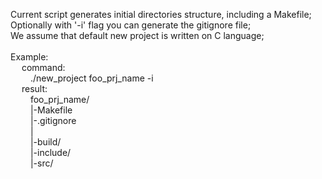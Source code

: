 Current script generates initial directories structure, including a Makefile; <br>
Optionally with '-i' flag you can generate the gitignore file; <br>
We assume that default new project is written on C language; <br>
<br>
Example:										<br>
&emsp;			command: 						<br>
&emsp;&emsp;	./new_project foo_prj_name -i	<br>
&emsp;			result:							<br>
&emsp;&emsp;	foo_prj_name/					<br>
&emsp;&emsp;	|-Makefile						<br>
&emsp;&emsp;	|-.gitignore					<br>
&emsp;&emsp;	|								<br>
&emsp;&emsp;	|-build/						<br>
&emsp;&emsp;	|-include/						<br>
&emsp;&emsp;	|-src/
